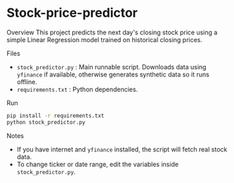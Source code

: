# Stock-price-predictor
Overview
This project predicts the next day's closing stock price using a simple Linear Regression model trained on historical closing prices.

Files
- `stock_predictor.py` : Main runnable script. Downloads data using `yfinance` if available, otherwise generates synthetic data so it runs offline.
- `requirements.txt` : Python dependencies.

Run
```bash
pip install -r requirements.txt
python stock_predictor.py
```

Notes
- If you have internet and `yfinance` installed, the script will fetch real stock data.
- To change ticker or date range, edit the variables inside `stock_predictor.py`.
